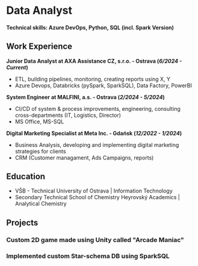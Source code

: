 # Data Analyst

#### Technical skills: Azure DevOps, Python, SQL (incl. Spark Version) 

## Work Experience
**Junior Data Analyst at AXA Assistance CZ, s.r.o. - Ostrava (_6/2024 - Current_)**
- ETL, building pipelines, monitoring, creating reports using X, Y
- Azure Devops, Databricks (pySpark, SparkSQL), Data Factory, PowerBI    

**System Engineer at MALFINI, a.s. - Ostrava (_2/2024 - 5/2024_)**
- CI/CD of system & process improvements, engineering, consulting cross-departments (IT, Logistics, Director)
- MS Office, MS-SQL
  
**Digital Marketing Specialist at Meta Inc. - Gdańsk (_12/2022 - 1/2024_)**
- Business Analysis, developing and implementing digital marketing strategies for clients
- CRM (Customer managament, Ads Campaigns, reports)

## Education
- VŠB - Technical University of Ostrava | Information Technology
- Secondary Technical School of Chemistry Heyrovský Academics | Analytical Chemistry

## Projects

### Custom 2D game made using Unity called "Arcade Maniac"

### Implemented custom Star-schema DB using SparkSQL

